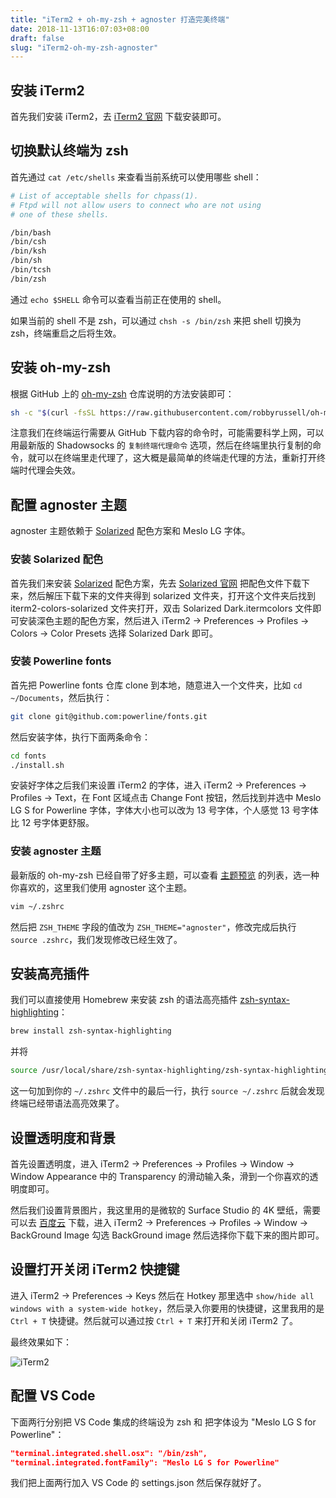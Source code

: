 ```yaml
---
title: "iTerm2 + oh-my-zsh + agnoster 打造完美终端"
date: 2018-11-13T16:07:03+08:00
draft: false
slug: "iTerm2-oh-my-zsh-agnoster"
---
```


## 安装 iTerm2

首先我们安装 iTerm2，去 [iTerm2 官网](https://iterm2.com/index.html) 下载安装即可。

## 切换默认终端为 zsh

首先通过 `cat /etc/shells` 来查看当前系统可以使用哪些 shell：

```zsh
# List of acceptable shells for chpass(1).
# Ftpd will not allow users to connect who are not using
# one of these shells.

/bin/bash
/bin/csh
/bin/ksh
/bin/sh
/bin/tcsh
/bin/zsh
```

通过 `echo $SHELL` 命令可以查看当前正在使用的 shell。

如果当前的 shell 不是 zsh，可以通过 `chsh -s /bin/zsh` 来把 shell 切换为 zsh，终端重启之后将生效。

## 安装 oh-my-zsh

根据 GitHub 上的 [oh-my-zsh](https://github.com/robbyrussell/oh-my-zsh) 仓库说明的方法安装即可：

```zsh
sh -c "$(curl -fsSL https://raw.githubusercontent.com/robbyrussell/oh-my-zsh/master/tools/install.sh)"
```

注意我们在终端运行需要从 GitHub 下载内容的命令时，可能需要科学上网，可以用最新版的 Shadowsocks 的 `复制终端代理命令` 选项，然后在终端里执行复制的命令，就可以在终端里走代理了，这大概是最简单的终端走代理的方法，重新打开终端时代理会失效。

## 配置 agnoster 主题

agnoster 主题依赖于 [Solarized](https://ethanschoonover.com/solarized/) 配色方案和 Meslo LG 字体。

### 安装 Solarized 配色

首先我们来安装 [Solarized](https://ethanschoonover.com/solarized/) 配色方案，先去 [Solarized 官网](https://ethanschoonover.com/solarized/) 把配色文件下载下来，然后解压下载下来的文件夹得到 solarized 文件夹，打开这个文件夹后找到 iterm2-colors-solarized 文件夹打开，双击 Solarized Dark.itermcolors 文件即可安装深色主题的配色方案，然后进入 iTerm2 -> Preferences -> Profiles -> Colors -> Color Presets 选择 Solarized Dark 即可。

### 安装 Powerline fonts

首先把 Powerline fonts 仓库 clone 到本地，随意进入一个文件夹，比如 `cd ~/Documents`，然后执行：

```zsh
git clone git@github.com:powerline/fonts.git
```

然后安装字体，执行下面两条命令：

```zsh
cd fonts
./install.sh
```

安装好字体之后我们来设置 iTerm2 的字体，进入 iTerm2 -> Preferences -> Profiles -> Text，在 Font 区域点击 Change Font 按钮，然后找到并选中 Meslo LG S for Powerline 字体，字体大小也可以改为 13 号字体，个人感觉 13 号字体比 12 号字体更舒服。

### 安装 agnoster 主题

最新版的 oh-my-zsh 已经自带了好多主题，可以查看 [主题预览](https://github.com/robbyrussell/oh-my-zsh/wiki/Themes) 的列表，选一种你喜欢的，这里我们使用 agnoster 这个主题。

```zsh
vim ~/.zshrc
```

然后把 `ZSH_THEME` 字段的值改为 `ZSH_THEME="agnoster"`，修改完成后执行 `source .zshrc`，我们发现修改已经生效了。

## 安装高亮插件

我们可以直接使用 Homebrew 来安装 zsh 的语法高亮插件 [zsh-syntax-highlighting](https://github.com/zsh-users/zsh-syntax-highlighting)：

```zsh
brew install zsh-syntax-highlighting
```

并将

```zsh
source /usr/local/share/zsh-syntax-highlighting/zsh-syntax-highlighting.zsh
```

这一句加到你的 `~/.zshrc` 文件中的最后一行，执行 `source ~/.zshrc` 后就会发现终端已经带语法高亮效果了。

## 设置透明度和背景

首先设置透明度，进入 iTerm2 -> Preferences -> Profiles -> Window -> Window Appearance 中的 Transparency 的滑动输入条，滑到一个你喜欢的透明度即可。

然后我们设置背景图片，我这里用的是微软的 Surface Studio 的 4K 壁纸，需要可以去 [百度云](https://pan.baidu.com/s/18jNrULbr05npD0Z_ht28Kg) 下载，进入 iTerm2 -> Preferences -> Profiles -> Window -> BackGround Image 勾选 BackGround image 然后选择你下载下来的图片即可。

## 设置打开关闭 iTerm2 快捷键

进入 iTerm2 -> Preferences -> Keys 然后在 Hotkey 那里选中 `show/hide all windows with a system-wide hotkey`，然后录入你要用的快捷键，这里我用的是 `Ctrl + T` 快捷键。然后就可以通过按 `Ctrl + T` 来打开和关闭 iTerm2 了。

最终效果如下：

![iTerm2](https://static.intj.top/20190214151408.png)

## 配置 VS Code

下面两行分别把 VS Code 集成的终端设为 zsh 和 把字体设为 "Meslo LG S for Powerline"：

```json
"terminal.integrated.shell.osx": "/bin/zsh",
"terminal.integrated.fontFamily": "Meslo LG S for Powerline"
```

我们把上面两行加入 VS Code 的 settings.json 然后保存就好了。
